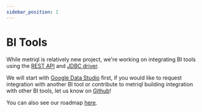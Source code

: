 ```yaml
---
sidebar_position: 1
---
```


# BI Tools

While metriql is relatively new project, we're working on integrating BI tools using the [REST API](rest-api) and [JDBC driver](jdbc-driver).

We will start with [Google Data Studio](https://github.com/metriql/metriql/issues/1) first, if you would like to request integration with another BI tool or contribute to metriql building integration with other BI tools, let us know on [Github](https://github.com/metriql/metriql/issues/new)!

You can also see our roadmap [here](https://github.com/metriql/metriql/projects/1).